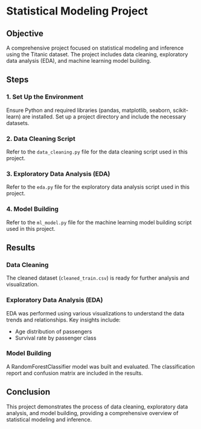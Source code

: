 # Statistical Modeling Project

## Objective
A comprehensive project focused on statistical modeling and inference using the Titanic dataset. The project includes data cleaning, exploratory data analysis (EDA), and machine learning model building.

## Steps

### 1. Set Up the Environment
Ensure Python and required libraries (pandas, matplotlib, seaborn, scikit-learn) are installed. Set up a project directory and include the necessary datasets.

### 2. Data Cleaning Script
Refer to the `data_cleaning.py` file for the data cleaning script used in this project.

### 3. Exploratory Data Analysis (EDA)
Refer to the `eda.py` file for the exploratory data analysis script used in this project.

### 4. Model Building
Refer to the `ml_model.py` file for the machine learning model building script used in this project.

## Results
### Data Cleaning
The cleaned dataset (`cleaned_train.csv`) is ready for further analysis and visualization.

### Exploratory Data Analysis (EDA)
EDA was performed using various visualizations to understand the data trends and relationships. Key insights include:
- Age distribution of passengers
- Survival rate by passenger class

### Model Building
A RandomForestClassifier model was built and evaluated. The classification report and confusion matrix are included in the results.

## Conclusion
This project demonstrates the process of data cleaning, exploratory data analysis, and model building, providing a comprehensive overview of statistical modeling and inference.

